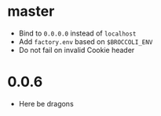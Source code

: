 # master

* Bind to `0.0.0.0` instead of `localhost`
* Add `factory.env` based on `$BROCCOLI_ENV`
* Do not fail on invalid Cookie header

# 0.0.6

* Here be dragons
